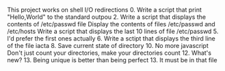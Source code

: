 This project works on shell I/O redirections
0. Write a script that print "Hello,World" to the standard outpou
2. Write a script that displays the contents of /etc/passwd file
Display the contents of files /etc/passwd and /etc/hosts
Write a script that displays the last 10 lines of file /etc/passwd
5. I'd prefer the first ones actually
6. Write a sctipt that displays the third line of the file iacta
8. Save current state of directory
10. No more javascript
Don't just count your directories, make your directories count
12. What's new?
13. Being unique is better than being perfect
13. It must be in that file
